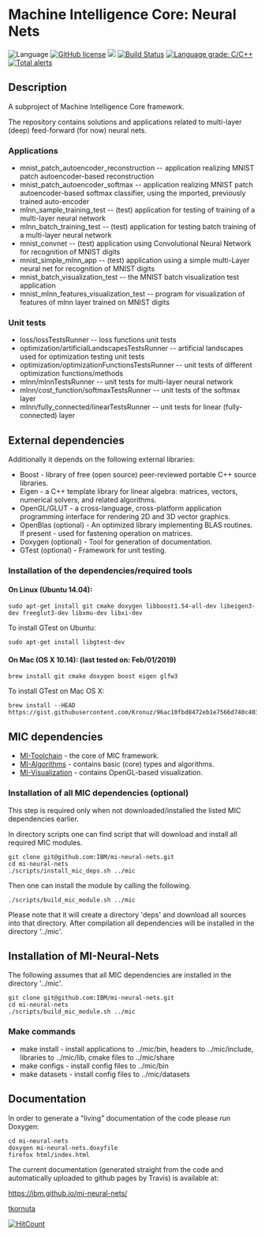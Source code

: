 # Machine Intelligence Core: Neural Nets

![Language](https://img.shields.io/badge/language-C%2B%2B-blue.svg)
[![GitHub license](https://img.shields.io/github/license/IBM/mi-neural-nets.svg)](https://github.com/IBM/mi-neural-nets/blob/master/LICENSE)
![](https://img.shields.io/github/release/IBM/mi-neural-nets.svg)
[![Build Status](https://travis-ci.com/IBM/mi-neural-nets.svg?branch=master)](https://travis-ci.com/IBM/mi-neural-nets)
[![Language grade: C/C++](https://img.shields.io/lgtm/grade/cpp/g/IBM/mi-neural-nets.svg?logo=lgtm&logoWidth=18)](https://lgtm.com/projects/g/IBM/mi-neural-nets/context:cpp)
[![Total alerts](https://img.shields.io/lgtm/alerts/g/IBM/mi-neural-nets.svg?logo=lgtm&logoWidth=18)](https://lgtm.com/projects/g/IBM/mi-neural-nets/alerts/)

## Description

A subproject of Machine Intelligence Core framework.

The repository contains solutions and applications related to multi-layer (deep) feed-forward (for now) neural nets.

### Applications
   *  mnist_patch_autoencoder_reconstruction -- application realizing MNIST patch autoencoder-based reconstruction
   *  mnist_patch_autoencoder_softmax -- application realizing MNIST patch autoencoder-based softmax classifier, using the imported, previously trained auto-encoder
   *  mlnn_sample_training_test -- (test) application for testing of training of a multi-layer neural network
   *  mlnn_batch_training_test -- (test) application for testing batch training of a multi-layer neural network
   *  mnist_convnet -- (test) application using Convolutional Neural Network for recognition of MNIST digits
   *  mnist_simple_mlnn_app -- (test) application using a simple multi-Layer neural net for recognition of MNIST digits
   *  mnist_batch_visualization_test -- the MNIST batch visualization test application
   *  mnist_mlnn_features_visualization_test -- program for visualization of features of mlnn layer trained on MNIST digits

### Unit tests
   *  loss/lossTestsRunner -- loss functions unit tests
   *  optimization/artificialLandscapesTestsRunner -- artificial landscapes used for optimization testing unit tests
   *  optimization/optimizationFunctionsTestsRunner -- unit tests of different optimization functions/methods
   *  mlnn/mlnnTestsRunner -- unit tests for multi-layer neural network
   *  mlnn/cost_function/softmaxTestsRunner -- unit tests of the softmax layer
   *  mlnn/fully_connected/linearTestsRunner -- unit tests for linear (fully-connected) layer

 
## External dependencies

Additionally it depends on the following external libraries:
   * Boost - library of free (open source) peer-reviewed portable C++ source libraries.
   * Eigen - a C++ template library for linear algebra: matrices, vectors, numerical solvers, and related algorithms.
   * OpenGL/GLUT - a cross-language, cross-platform application programming interface for rendering 2D and 3D vector graphics.
   * OpenBlas (optional) - An optimized library implementing BLAS routines. If present - used for fastening operation on matrices.
   * Doxygen (optional) - Tool for generation of documentation.
   * GTest (optional) - Framework for unit testing.

### Installation of the dependencies/required tools

#### On Linux (Ubuntu 14.04):

    sudo apt-get install git cmake doxygen libboost1.54-all-dev libeigen3-dev freeglut3-dev libxmu-dev libxi-dev

To install GTest on Ubuntu:

    sudo apt-get install libgtest-dev

#### On Mac (OS X 10.14): (last tested on: Feb/01/2019)

    brew install git cmake doxygen boost eigen glfw3

To install GTest on Mac OS X:

    brew install --HEAD https://gist.githubusercontent.com/Kronuz/96ac10fbd8472eb1e7566d740c4034f8/raw/gtest.rb

## MIC dependencies

   * [MI-Toolchain](https://github.com/IBM/mi-toolchain) - the core of MIC framework.
   * [MI-Algorithms](https://github.com/IBM/mi-algorithms) - contains basic (core) types and algorithms.
   * [MI-Visualization](https://github.com/IBM/mi-visualization) - contains OpenGL-based visualization.

### Installation of all MIC dependencies (optional)

This step is required only when not downloaded/installed the listed MIC dependencies earlier.

In directory scripts one can find script that will download and install all required MIC modules.

    git clone git@github.com:IBM/mi-neural-nets.git
    cd mi-neural-nets
    ./scripts/install_mic_deps.sh ../mic

Then one can install the module by calling the following.

    ./scripts/build_mic_module.sh ../mic

Please note that it will create a directory 'deps' and download all sources into that directory.
After compilation all dependencies will be installed in the directory '../mic'.

## Installation of MI-Neural-Nets
The following assumes that all MIC dependencies are installed in the directory '../mic'.

    git clone git@github.com:IBM/mi-neural-nets.git
    cd mi-neural-nets
    ./scripts/build_mic_module.sh ../mic

### Make commands

   * make install - install applications to ../mic/bin, headers to ../mic/include, libraries to ../mic/lib, cmake files to ../mic/share
   * make configs - install config files to ../mic/bin
   * make datasets - install config files to ../mic/datasets

## Documentation

In order to generate a "living" documentation of the code please run Doxygen:

    cd mi-neural-nets
    doxygen mi-neural-nets.doxyfile
    firefox html/index.html

The current documentation (generated straight from the code and automatically uploaded to github pages by Travis) is available at:

https://ibm.github.io/mi-neural-nets/

[tkornuta](http://github.com/tkornut)

[![HitCount](http://hits.dwyl.io/tkornut/ibm/mi-neural-nets.svg)](http://hits.dwyl.io/tkornut/ibm/mi-neural-nets)

